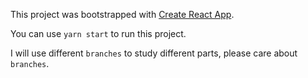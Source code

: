 This project was bootstrapped with [Create React App](https://github.com/facebook/create-react-app).

You can use `yarn start` to run this project.

I will use different `branches` to study different parts, please care about `branches`.
